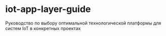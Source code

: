 # iot-app-layer-guide
Руководство по выбору оптимальной технологической платформы для систем IoT в конкретных проектах
